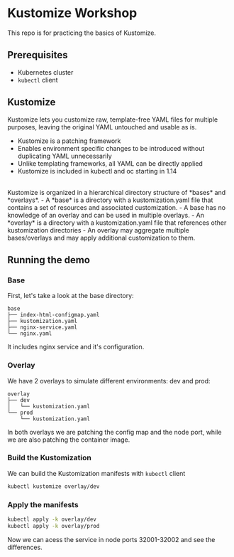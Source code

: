 # Kustomize Workshop

This repo is for practicing the basics of Kustomize.

## Prerequisites
- Kubernetes cluster
- `kubectl` client

## Kustomize
Kustomize lets you customize raw, template-free YAML files for multiple purposes, leaving the original YAML untouched and usable as is.
- Kustomize is a patching framework
- Enables environment specific changes to be introduced without duplicating YAML unnecessarily
- Unlike templating frameworks, all YAML can be directly applied
- Kustomize is included in kubectl and oc starting in 1.14

<br/>
Kustomize is organized in a hierarchical directory structure of *bases* and *overlays*.
- A *base* is a directory with a kustomization.yaml file that contains a set of resources and associated customization.
  - A base has no knowledge of an overlay and can be used in multiple overlays.
- An *overlay* is a directory with a kustomization.yaml file that references other kustomization directories
  - An overlay may aggregate multiple bases/overlays and may apply additional customization to them.

## Running the demo
### Base
First, let's take a look at the base directory:
```
base
├── index-html-configmap.yaml
├── kustomization.yaml
├── nginx-service.yaml
└── nginx.yaml
```

It includes nginx service and it's configuration.

### Overlay
We have 2 overlays to simulate different environments: dev and prod:
```
overlay
├── dev
│   └── kustomization.yaml
└── prod
    └── kustomization.yaml
```

In both overlays we are patching the config map and the node port, while we are also patching the container image.

### Build the Kustomization
We can build the Kustomization manifests with `kubectl` client
```bash
kubectl kustomize overlay/dev
```

### Apply the manifests
```bash
kubectl apply -k overlay/dev
kubectl apply -k overlay/prod
```

Now we can acess the service in node ports 32001-32002 and see the differences.
